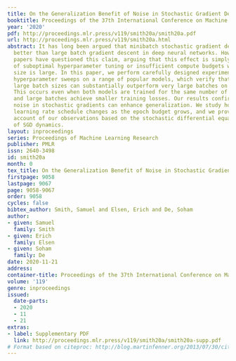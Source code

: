 ```yaml
---
title: On the Generalization Benefit of Noise in Stochastic Gradient Descent
booktitle: Proceedings of the 37th International Conference on Machine Learning
year: '2020'
pdf: http://proceedings.mlr.press/v119/smith20a/smith20a.pdf
url: http://proceedings.mlr.press/v119/smith20a.html
abstract: It has long been argued that minibatch stochastic gradient descent can generalize
  better than large batch gradient descent in deep neural networks. However recent
  papers have questioned this claim, arguing that this effect is simply a consequence
  of suboptimal hyperparameter tuning or insufficient compute budgets when the batch
  size is large. In this paper, we perform carefully designed experiments and rigorous
  hyperparameter sweeps on a range of popular models, which verify that small or moderately
  large batch sizes can substantially outperform very large batches on the test set.
  This occurs even when both models are trained for the same number of iterations
  and large batches achieve smaller training losses. Our results confirm that the
  noise in stochastic gradients can enhance generalization. We study how the optimal
  learning rate schedule changes as the epoch budget grows, and we provide a theoretical
  account of our observations based on the stochastic differential equation perspective
  of SGD dynamics.
layout: inproceedings
series: Proceedings of Machine Learning Research
publisher: PMLR
issn: 2640-3498
id: smith20a
month: 0
tex_title: On the Generalization Benefit of Noise in Stochastic Gradient Descent
firstpage: 9058
lastpage: 9067
page: 9058-9067
order: 9058
cycles: false
bibtex_author: Smith, Samuel and Elsen, Erich and De, Soham
author:
- given: Samuel
  family: Smith
- given: Erich
  family: Elsen
- given: Soham
  family: De
date: 2020-11-21
address: 
container-title: Proceedings of the 37th International Conference on Machine Learning
volume: '119'
genre: inproceedings
issued:
  date-parts:
  - 2020
  - 11
  - 21
extras:
- label: Supplementary PDF
  link: http://proceedings.mlr.press/v119/smith20a/smith20a-supp.pdf
# Format based on citeproc: http://blog.martinfenner.org/2013/07/30/citeproc-yaml-for-bibliographies/
---
```

